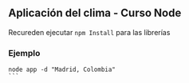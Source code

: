 ## Aplicación del clima - Curso Node

Recureden ejecutar ```npm Install``` para las librerías

### Ejemplo 
````
node app -d "Madrid, Colombia"
```